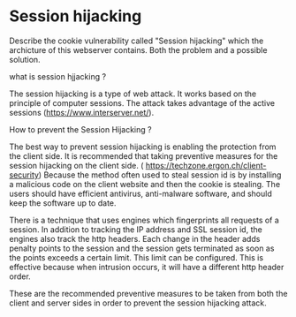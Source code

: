 # Session hijacking
Describe the cookie vulnerability called "Session hijacking" which the archicture of this webserver contains. Both the problem and a possible solution.

what is session hjjacking ? 

The session hijacking is a type of web attack. It works based on the principle of computer sessions. The attack takes advantage of the active sessions
(https://www.interserver.net/). 



 How to prevent the Session Hijacking ?

The best way to prevent session hijacking is enabling the protection from the client side.
 It is recommended that taking preventive measures for the session hijacking on the client side. ( https://techzone.ergon.ch/client-security) 
 Because the method often used to steal session id is by installing a malicious code on the client website and then the cookie is stealing. 
The users should have efficient antivirus, anti-malware software, and should keep the software up to date. 



There is a technique that uses engines which fingerprints all requests of a session. In addition to tracking the IP address and SSL session id, the engines also track the http headers. Each change in the header adds penalty points to the session and the session gets terminated as soon as the points exceeds a certain limit. This limit can be configured. This is effective because when intrusion occurs, it will have a different http header order.

These are the recommended preventive measures to be taken from both the client and server sides in order to prevent the session hijacking attack.